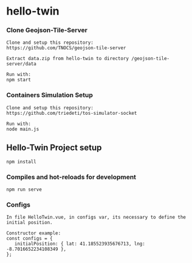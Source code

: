 # hello-twin

### Clone Geojson-Tile-Server
```
Clone and setup this repository:
https://github.com/TNOCS/geojson-tile-server

Extract data.zip from hello-twin to directory /geojson-tile-server/data

Run with:
npm start
```
### Containers Simulation Setup
```
Clone and setup this repository:
https://github.com/triedeti/tos-simulator-socket

Run with:
node main.js
```
## Hello-Twin Project setup
```
npm install
```
### Compiles and hot-reloads for development
```
npm run serve
```
### Configs
```
In file HelloTwin.vue, in configs var, its necessary to define the initial position.

Constructor example: 
const configs = {
   initialPosition: { lat: 41.185523935676713, lng: -8.7016652234108349 },
};
```
